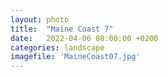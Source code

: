 ```yaml
---
layout: photo
title:  "Maine Coast 7"
date:   2022-04-06 08:00:00 +0200
categories: landscape
imagefile: 'MaineCoast07.jpg'
---
```

